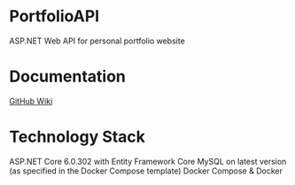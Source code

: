 # PortfolioAPI
ASP.NET Web API for personal portfolio website

# Documentation
[GitHub Wiki](https://github.com/ttn-nguyen42/PortfolioAPI/wiki)

# Technology Stack
ASP.NET Core 6.0.302 with Entity Framework Core
MySQL on latest version (as specified in the Docker Compose template)
Docker Compose & Docker
